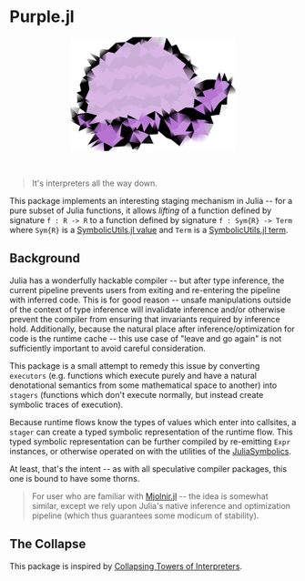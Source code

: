 # Purple.jl

<p align="center">
<img height="200" src="assets/purtle.png"/>
</p>
<br>

> It's interpreters all the way down.

This package implements an interesting staging mechanism in Julia -- for a pure subset of Julia functions, it allows _lifting_ of a function defined by signature `f : R -> R` to a function defined by signature `f : Sym{R} -> Term` where `Sym{R}` is a [SymbolicUtils.jl value](https://symbolicutils.juliasymbolics.org/#creating_symbolic_expressions) and `Term` is a [SymbolicUtils.jl term](https://symbolicutils.juliasymbolics.org/api/#symbols_and_terms).

## Background

Julia has a wonderfully hackable compiler -- but after type inference, the current pipeline prevents users from exiting and re-entering the pipeline with inferred code. This is for good reason -- unsafe manipulations outside of the context of type inference will invalidate inference and/or otherwise prevent the compiler from ensuring that invariants required by inference hold. Additionally, because the natural place after inference/optimization for code is the runtime cache -- this use case of "leave and go again" is not sufficiently important to avoid careful consideration.

This package is a small attempt to remedy this issue by converting `executors` (e.g. functions which execute purely and have a natural denotational semantics from some mathematical space to another) into `stagers` (functions which don't execute normally, but instead create symbolic traces of execution).

Because runtime flows know the types of values which enter into callsites, a `stager` can create a typed symbolic representation of the runtime flow. This typed symbolic representation can be further compiled by re-emitting `Expr` instances, or otherwise operated on with the utilities of the [JuliaSymbolics](https://juliasymbolics.org/).

At least, that's the intent -- as with all speculative compiler packages, this one is bound to have some thorns.

> For user who are familiar with [Mjolnir.jl](https://github.com/FluxML/Mjolnir.jl) -- the idea is somewhat similar, except we rely upon Julia's native inference and optimization pipeline (which thus guarantees some modicum of stability).

## The Collapse

This package is inspired by [Collapsing Towers of Interpreters](https://www.cs.purdue.edu/homes/rompf/papers/amin-popl18.pdf).
